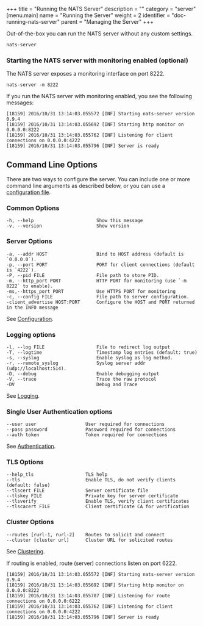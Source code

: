 +++
title = "Running the NATS Server"
description = ""
category = "server"
[menu.main]
  name = "Running the Server"
  weight = 2
  identifier = "doc-running-nats-server"
  parent = "Managing the Server"
+++

Out-of-the-box you can run the NATS server without any custom settings.

```sh
nats-server
```

### Starting the NATS server with monitoring enabled (optional)

The NATS server exposes a monitoring interface on port 8222.

```
nats-server -m 8222
```

If you run the NATS server with monitoring enabled, you see the following messages:

```
[18159] 2016/10/31 13:14:03.055572 [INF] Starting nats-server version 0.9.4
[18159] 2016/10/31 13:14:03.055692 [INF] Starting http monitor on 0.0.0.0:8222
[18159] 2016/10/31 13:14:03.055762 [INF] Listening for client connections on 0.0.0.0:4222
[18159] 2016/10/31 13:14:03.055796 [INF] Server is ready
```

## Command Line Options

There are two ways to configure the server. You can include one or more command line arguments as described below, or you can use a [configuration file](/documentation/managing_the_server/configuration).

### Common Options

    -h, --help                       Show this message
    -v, --version                    Show version

### Server Options

    -a, --addr HOST                  Bind to HOST address (default is `0.0.0.0`).
    -p, --port PORT                  PORT for client connections (default is `4222`).
    -P, --pid FILE                   File path to store PID.
    -m, --http_port PORT             HTTP PORT for monitoring (use `-m 8222` to enable).
    -ms,--https_port PORT            Use HTTPS PORT for monitoring
    -c, --config FILE                File path to server configuration.
    -client_advertise HOST:PORT      Configure the HOST and PORT returned in the INFO message

See [Configuration](/documentation/managing_the_server/configuration).

### Logging options

    -l, --log FILE                   File to redirect log output
    -T, --logtime                    Timestamp log entries (default: true)
    -s, --syslog                     Enable syslog as log method.
    -r, --remote_syslog              Syslog server addr (udp://localhost:514).
    -D, --debug                      Enable debugging output
    -V, --trace                      Trace the raw protocol
    -DV                              Debug and Trace

See [Logging](/documentation/managing_the_server/logging).

### Single User Authentication options

    --user user                  User required for connections
    --pass password              Password required for connections
    --auth token                 Token required for connections

See [Authentication](/documentation/managing_the_server/authentication).

### TLS Options

    --help_tls                   TLS help
    --tls                        Enable TLS, do not verify clients (default: false)
    --tlscert FILE               Server certificate file
    --tlskey FILE                Private key for server certificate
    --tlsverify                  Enable TLS, verify client certificates
    --tlscacert FILE             Client certificate CA for verification

### Cluster Options

    --routes [rurl-1, rurl-2]    Routes to solicit and connect
    --cluster [cluster url]      Cluster URL for solicited routes

See [Clustering](/documentation/managing_the_server/clustering).

If routing is enabled, route (server) connections listen on port 6222.

```
[18159] 2016/10/31 13:14:03.055572 [INF] Starting nats-server version 0.9.4
[18159] 2016/10/31 13:14:03.055692 [INF] Starting http monitor on 0.0.0.0:8222
[18159] 2016/10/31 13:14:03.055707 [INF] Listening for route connections on 0.0.0.0:6222
[18159] 2016/10/31 13:14:03.055762 [INF] Listening for client connections on 0.0.0.0:4222
[18159] 2016/10/31 13:14:03.055796 [INF] Server is ready
```
